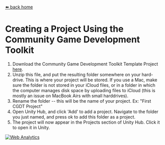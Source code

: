 [⬅️ back home](intro.html)

# Creating a Project Using the Community Game Development Toolkit

1. Download the Community Game Development Toolkit Template Project [here](https://www.daniellichtman.com/toolkit-trial/download.html).
1. Unzip this file, and put the resulting folder somewhere on your hard-drive. This is where your project will be stored. If you use a Mac, make sure the folder is not stored in your iCloud files, or in a folder in which the computer manages disk space by uploading files to iCloud (this is mostly an issue on MacBook Airs with small harddrives).
1. Rename the folder -- this will be the name of your project. Ex: "First CGDT Project"
1. Open Unity Hub, and click 'Add' to add a project. Navigate to the folder you just named, and press ok to add this folder as a project.
1. The project will now appear in the Projects section of Unity Hub. Click it to open it in Unity.

<!---- begin statcounter ---->
<script type="text/javascript">
var sc_project = 12399103;
var sc_invisible = 1;
var sc_security = "dbebcd0c";
</script>
<script type="text/javascript" src="https://www.statcounter.com/counter/counter.js" async></script>
<noscript>
<div class="statcounter">
    <a title="Web Analytics" href="https://statcounter.com/" target="_blank"><img class="statcounter" src="https://c.statcounter.com/12399103/0/dbebcd0c/1/" alt="Web Analytics" /></a>
</div>
</noscript>
<!-- end statcounter -->